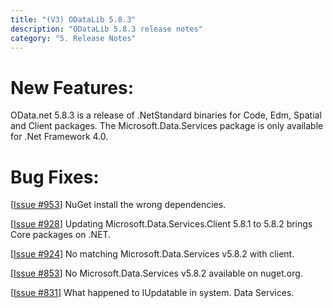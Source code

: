 ```yaml
---
title: "(V3) ODataLib 5.8.3"
description: "ODataLib 5.8.3 release notes"
category: "5. Release Notes"
---
```


# New Features: #

OData.net 5.8.3 is a release of .NetStandard binaries for Code, Edm, Spatial and Client packages. The Microsoft.Data.Services
package is only available for .Net Framework 4.0.

# Bug Fixes: #

[[Issue #953](https://github.com/OData/odata.net/issues/953)] NuGet install the wrong dependencies.

[[Issue #928](https://github.com/OData/odata.net/issues/928)] Updating Microsoft.Data.Services.Client 5.8.1 to 5.8.2 brings Core packages on .NET.

[[Issue #924](https://github.com/OData/odata.net/issues/924)] No matching Microsoft.Data.Services v5.8.2 with client.

[[Issue #853](https://github.com/OData/odata.net/issues/853)] No Microsoft.Data.Services v5.8.2 available on nuget.org.

[[Issue #831](https://github.com/OData/odata.net/issues/831)] What happened to IUpdatable in system. Data Services.
